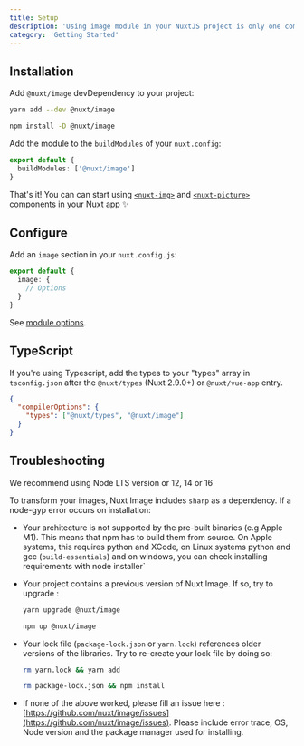 ```yaml
---
title: Setup
description: 'Using image module in your NuxtJS project is only one command away ✨'
category: 'Getting Started'
---
```


## Installation

Add `@nuxt/image` devDependency to your project:

<code-group>
  <code-block label="Yarn" active>

```bash
yarn add --dev @nuxt/image
```

  </code-block>
  <code-block label="NPM">

```bash
npm install -D @nuxt/image
```

  </code-block>
</code-group>

Add the module to the `buildModules` of your `nuxt.config`:

```ts [nuxt.config.js]
export default {
  buildModules: ['@nuxt/image']
}
```

<alert type="success">

That's it! You can can start using [`<nuxt-img>`](/components/nuxt-img) and [`<nuxt-picture>`](/components/nuxt-picture) components in your Nuxt app ✨

</alert>

## Configure

Add an `image` section in your `nuxt.config.js`:

```ts [nuxt.config.js]
export default {
  image: {
    // Options
  }
}
```

See [module options](/api/options).

## TypeScript

If you're using Typescript, add the types to your "types" array in `tsconfig.json` after the `@nuxt/types` (Nuxt 2.9.0+) or `@nuxt/vue-app` entry.

```json [tsconfig.json]
{
  "compilerOptions": {
    "types": ["@nuxt/types", "@nuxt/image"]
  }
}
```

## Troubleshooting

<alert type="info">
  We recommend using Node LTS version or 12, 14 or 16
</alert>

To transform your images, Nuxt Image includes `sharp` as a dependency. If a node-gyp error occurs on installation:

- Your architecture is not supported by the pre-built binaries (e.g Apple M1). This means that npm has to build them from source. On Apple systems, this requires python and XCode, on Linux systems python and gcc (`build-essentials`) and on windows, you can check installing requirements with node installer`

- Your project contains a previous version of Nuxt Image. If so, try to upgrade :
  <code-group>
    <code-block label="Yarn" active>

  ```bash
  yarn upgrade @nuxt/image
  ```

    </code-block>
    <code-block label="NPM">

  ```bash
  npm up @nuxt/image
  ```

    </code-block>
  </code-group>

- Your lock file (`package-lock.json` or `yarn.lock`) references older versions of the libraries. Try to re-create your lock file by doing so:
  <code-group>
    <code-block label="Yarn" active>

  ```bash
  rm yarn.lock && yarn add
  ```

    </code-block>
    <code-block label="NPM">

  ```bash
  rm package-lock.json && npm install
  ```

    </code-block>
  </code-group>


- If none of the above worked, please fill an issue here : [https://github.com/nuxt/image/issues](https://github.com/nuxt/image/issues). Please include error trace, OS, Node version and the package manager used for installing.
